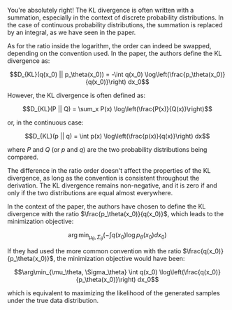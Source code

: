 You're absolutely right! The KL divergence is often written with a summation, especially in the context of discrete probability distributions. In the case of continuous probability distributions, the summation is replaced by an integral, as we have seen in the paper.

As for the ratio inside the logarithm, the order can indeed be swapped, depending on the convention used. In the paper, the authors define the KL divergence as:

$$D_{KL}(q(x_0) || p_\theta(x_0)) = -\int q(x_0) \log\left(\frac{p_\theta(x_0)}{q(x_0)}\right) dx_0$$

However, the KL divergence is often defined as:

$$D_{KL}(P || Q) = \sum_x P(x) \log\left(\frac{P(x)}{Q(x)}\right)$$

or, in the continuous case:

$$D_{KL}(p || q) = \int p(x) \log\left(\frac{p(x)}{q(x)}\right) dx$$

where $P$ and $Q$ (or $p$ and $q$) are the two probability distributions being compared.

The difference in the ratio order doesn't affect the properties of the KL divergence, as long as the convention is consistent throughout the derivation. The KL divergence remains non-negative, and it is zero if and only if the two distributions are equal almost everywhere.

In the context of the paper, the authors have chosen to define the KL divergence with the ratio $\frac{p_\theta(x_0)}{q(x_0)}$, which leads to the minimization objective:

$$\arg\min_{\mu_\theta, \Sigma_\theta} \left(- \int q(x_0) \log p_\theta(x_0) dx_0\right)$$

If they had used the more common convention with the ratio $\frac{q(x_0)}{p_\theta(x_0)}$, the minimization objective would have been:

$$\arg\min_{\mu_\theta, \Sigma_\theta} \int q(x_0) \log\left(\frac{q(x_0)}{p_\theta(x_0)}\right) dx_0$$

which is equivalent to maximizing the likelihood of the generated samples under the true data distribution.